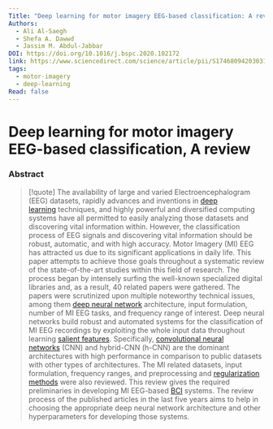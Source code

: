 ```yaml
---
Title: "Deep learning for motor imagery EEG-based classification: A review"
Authors:
  - Ali Al-Saegh
  - Shefa A. Dawwd
  - Jassim M. Abdul-Jabbar
DOI: https://doi.org/10.1016/j.bspc.2020.102172
link: https://www.sciencedirect.com/science/article/pii/S1746809420303116
tags:
  - motor-imagery
  - deep-learning
Read: false
---
```


# Deep learning for motor imagery EEG-based classification, A review

### Abstract
>[!quote] The availability of large and varied Electroencephalogram (EEG) datasets, rapidly advances and inventions in [deep learning](https://www.sciencedirect.com/topics/engineering/deep-learning "Learn more about deep learning from ScienceDirect's AI-generated Topic Pages") techniques, and highly powerful and diversified computing systems have all permitted to easily analyzing those datasets and discovering vital information within. However, the classification process of EEG signals and discovering vital information should be robust, automatic, and with high accuracy. Motor Imagery (MI) EEG has attracted us due to its significant applications in daily life. This paper attempts to achieve those goals throughout a systematic review of the state-of-the-art studies within this field of research. The process began by intensely surfing the well-known specialized digital libraries and, as a result, 40 related papers were gathered. The papers were scrutinized upon multiple noteworthy technical issues, among them [deep neural network](https://www.sciencedirect.com/topics/engineering/deep-neural-network "Learn more about deep neural network from ScienceDirect's AI-generated Topic Pages") architecture, input formulation, number of MI EEG tasks, and frequency range of interest. Deep neural networks build robust and automated systems for the classification of MI EEG recordings by exploiting the whole input data throughout learning [salient features](https://www.sciencedirect.com/topics/engineering/salient-feature "Learn more about salient features from ScienceDirect's AI-generated Topic Pages"). Specifically, [convolutional neural networks](https://www.sciencedirect.com/topics/engineering/convolutional-neural-network "Learn more about convolutional neural networks from ScienceDirect's AI-generated Topic Pages") (CNN) and hybrid-CNN (h-CNN) are the dominant architectures with high performance in comparison to public datasets with other types of architectures. The MI related datasets, input formulation, frequency ranges, and preprocessing and [regularization methods](https://www.sciencedirect.com/topics/engineering/regularization-method "Learn more about regularization methods from ScienceDirect's AI-generated Topic Pages") were also reviewed. This review gives the required preliminaries in developing MI EEG-based [BCI](https://www.sciencedirect.com/topics/engineering/brain-computer-interface "Learn more about BCI from ScienceDirect's AI-generated Topic Pages") systems. The review process of the published articles in the last five years aims to help in choosing the appropriate deep neural network architecture and other hyperparameters for developing those systems.

